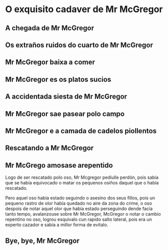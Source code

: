 # O exquisito cadaver de Mr McGregor

## A chegada de Mr McGregor
<!-- milabgrundy -->
## Os extraños ruidos do cuarto de Mr McGregor
<!-- CaamanhoPampin -->
## Mr McGregor baixa a comer
<!-- marisolpa -->
## Mr McGregor es os platos sucios
<!-- lugesbe -->
## A accidentada siesta de Mr McGregor
<!-- ffanecaa -->
## Mr McGregor sae pasear polo campo
<!-- man80vil -->
## Mr McGregor e a camada de cadelos piollentos
<!-- EduMoure -->
## Rescatando a Mr McGregor
<!-- olaia-recalde -->
## Mr McGrego amosase arepentido
<!-- 0IvanTC -->
Logo de ser rescatado polo oso, Mr Mcgregor pediulle perdón, pois sabía que se había equivocado o matar os pequenos osiños daquel que o había rescatado. 

Pero aquel oso había estado seguindo o asesino dos seus fillos, pois un pequeno rastro de olor había quedado no aire da zona do crime, o oso despois de notar aquel olor que había estado perseguindo dende facía tanto tempo, avalanzouse sobre Mr McGregor, McGregor o notar o cambio repentino no oso, logrou esquivalo cun rapido salto lateral, pois era un experto cazador e sabía a millor forma de evitalo.


## Bye, bye, Mr McGregor
<!-- Carmen100f -->